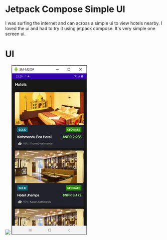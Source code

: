 # Jetpack Compose Simple UI

I was surfing the internet and can across a simple ui to view hotels nearby. I loved the ui and had to try it using jetpack compose. It's very simple one screen ui.

# UI
<p float="left">
<img src="https://github.com/ghaleprachan/Simple-Compose-UI/blob/main/samples/gif.gif?raw=true" width="240" height="auto">
<img src="https://github.com/ghaleprachan/Simple-Compose-UI/blob/main/samples/ui.PNG?raw=true" width="240" height="auto">
</p>
